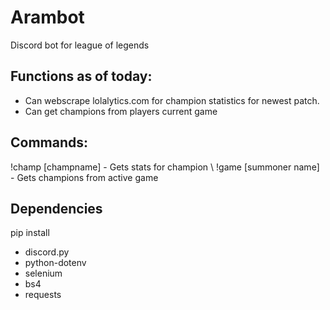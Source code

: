 # Arambot
Discord bot for league of legends

## Functions as of today:
- Can webscrape lolalytics.com for champion statistics for newest patch.
- Can get champions from players current game

## Commands:

!champ [champname] - Gets stats for champion \\
!game [summoner name] - Gets champions from active game


## Dependencies

pip install

- discord.py
- python-dotenv
- selenium
- bs4
- requests